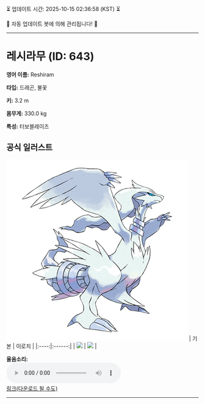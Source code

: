 
⏳ 업데이트 시간: 2025-10-15 02:36:58 (KST) ⏳

🤖 자동 업데이트 봇에 의해 관리됩니다! 🤖

---

# 레시라무 (ID: 643)
**영어 이름:** Reshiram

**타입:** 드래곤, 불꽃

**키:** 3.2 m

**몸무게:** 330.0 kg

**특성:** 터보블레이즈

## 공식 일러스트
![](https://raw.githubusercontent.com/PokeAPI/sprites/master/sprites/pokemon/other/official-artwork/643.png)
| 기본 | 이로치 |
|:----:|:------:|
| <img src="http://play.pokemonshowdown.com/sprites/ani/reshiram.gif" width="200"> | <img src="http://play.pokemonshowdown.com/sprites/ani-shiny/reshiram.gif" width="200"> |

**울음소리:**<br><audio controls src="https://raw.githubusercontent.com/PokeAPI/cries/main/cries/pokemon/latest/643.ogg"></audio><br> [링크(다운로드 될 수도)](https://raw.githubusercontent.com/PokeAPI/cries/main/cries/pokemon/latest/643.ogg)


---
